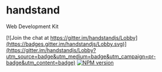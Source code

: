 # handstand

Web Development Kit

[![Join the chat at https://gitter.im/handstandjs/Lobby](https://badges.gitter.im/handstandjs/Lobby.svg)](https://gitter.im/handstandjs/Lobby?utm_source=badge&utm_medium=badge&utm_campaign=pr-badge&utm_content=badge) [![NPM version](http://img.shields.io/npm/v/handstand.svg)](https://www.npmjs.com/package/handstand)